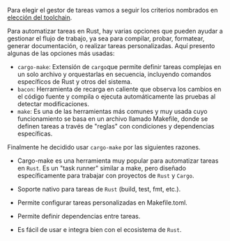 Para elegir el gestor de tareas vamos a seguir los criterios nombrados en [elección del toolchain](https://github.com/MarioRgzLpz/ArbitrageBets/issues/13).

Para automatizar tareas en Rust, hay varias opciones que pueden ayudar a gestionar el flujo de trabajo, ya sea para compilar, probar, formatear, generar documentación, o realizar tareas personalizadas. Aquí presento algunas de las opciones más usadas:

- `cargo-make`: Extensión de `cargo`que permite definir tareas complejas en un solo archivo y orquestarlas en secuencia, incluyendo comandos específicos de Rust y otros del sistema. 
- `bacon`: Herramienta de recarga en caliente que observa los cambios en el código fuente y compila o ejecuta automáticamente las pruebas al detectar modificaciones.
- `make`: Es una de las herramientas más comunes y muy usada cuyo funcionamiento se basa en un archivo llamado Makefile, donde se definen tareas a través de "reglas" con condiciones y dependencias específicas.

Finalmente he decidido usar `cargo-make` por las siguientes razones.


- Cargo-make es una herramienta muy popular para automatizar tareas en `Rust`. Es un "task runner" similar a make, pero diseñado específicamente para trabajar con proyectos de `Rust` y `Cargo`.

- Soporte nativo para tareas de `Rust` (build, test, fmt, etc.).
- Permite configurar tareas personalizadas en Makefile.toml.
- Permite definir dependencias entre tareas.
- Es fácil de usar e integra bien con el ecosistema de `Rust`.
